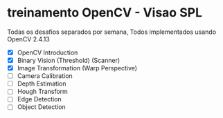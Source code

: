 # treinamento OpenCV - Visao SPL
Todas os desafios separados por semana,
Todos implementados usando OpenCV 2.4.13
- [x] OpenCV Introduction
- [x] Binary Vision (Threshold) (Scanner)
- [x] Image Transformation (Warp Perspective)
- [ ] Camera Calibration
- [ ] Depth Estimation
- [ ] Hough Transform
- [ ] Edge Detection
- [ ] Object Detection
